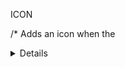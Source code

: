 ICON

/* Adds an icon when the <details> is closed... */
details > summary::after {
    content: "+"; 
}


/* ...and switches it when <details> is open */
details[open] > summary::after {
    content: "-";
}




WORKING SOLUTION to remove the default arrow;

FIRST

details > summary {
    list-style: none;
}

details > summary::-webkit-details-marker {
    display: none;
}



SECOND

::marker { 
    display:none; 
} 

summary { 
    list-style: none; 
}




THIRD

details > summary {display:block} 



FOURTH

details > summary {
    list-style: none;
}
  
details > summary::marker, /* Latest Chrome, Edge, Firefox */ 
details > summary::-webkit-details-marker /* Safari */ {
    display: none;
}